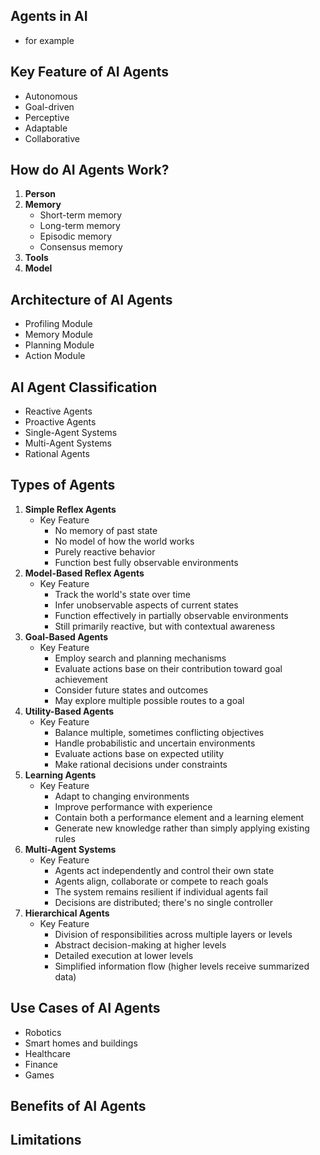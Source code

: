 ## Agents in AI
- for example

## Key Feature of AI Agents
- Autonomous
- Goal-driven
- Perceptive
- Adaptable
- Collaborative

## How do AI Agents Work?
1. **Person**
2. **Memory**
   - Short-term memory
   - Long-term memory
   - Episodic memory
   - Consensus memory
3. **Tools**
4. **Model**

## Architecture of AI Agents
- Profiling Module
- Memory Module
- Planning Module
- Action Module

## AI Agent Classification
- Reactive Agents
- Proactive Agents
- Single-Agent Systems
- Multi-Agent Systems
- Rational Agents

## Types of Agents
1. **Simple Reflex Agents**
    - Key Feature
      - No memory of past state
      - No model of how the world works
      - Purely reactive behavior
      - Function best fully observable environments
2. **Model-Based Reflex Agents**
   - Key Feature
     - Track the world's state over time
     - Infer unobservable aspects of current states
     - Function effectively in partially observable environments
     - Still primarily reactive, but with contextual awareness
3. **Goal-Based Agents**
   - Key Feature
     - Employ search and planning mechanisms
     - Evaluate actions base on their contribution toward goal achievement
     - Consider future states and outcomes
     - May explore multiple possible routes to a goal
4. **Utility-Based Agents**
   - Key Feature
     - Balance multiple, sometimes conflicting objectives
     - Handle probabilistic and uncertain environments
     - Evaluate actions base on expected utility
     - Make rational decisions under constraints
5. **Learning Agents**
   - Key Feature
     - Adapt to changing environments
     - Improve performance with experience
     - Contain both a performance element and a learning element
     - Generate new knowledge rather than simply applying existing rules
6. **Multi-Agent Systems**
   - Key Feature
     - Agents act independently and control their own state
     - Agents align, collaborate or compete to reach goals
     - The system remains resilient if individual agents fail
     - Decisions are distributed; there's no single controller
7. **Hierarchical Agents**
    - Key Feature
      - Division of responsibilities across multiple layers or levels
      - Abstract decision-making at higher levels
      - Detailed execution at lower levels
      - Simplified information flow (higher levels receive summarized data)

## Use Cases of AI Agents
- Robotics 
- Smart homes and buildings
- Healthcare
- Finance
- Games

## Benefits of AI Agents

## Limitations